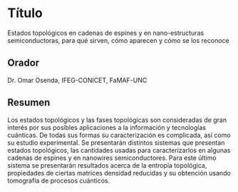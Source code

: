 # Título

Estados topológicos en cadenas de espines y en nano-estructuras semiconductoras, para qué sirven, cómo aparecen y cómo se los reconoce

## Orador

Dr. Omar Osenda, IFEG-CONICET, FaMAF-UNC

## Resumen 

Los estados topológicos y las fases topológicas son consideradas de gran interés por sus  posibles aplicaciones a la información y tecnologías cuánticas. De todas sus formas su caracterización es complicada, así como su estudio experimental. Se presentarán distintos sistemas que presentan estados topológicos, las cantidades usadas para caracterizarlos en algunas cadenas de espines y en nanowires semiconductores. Para este último sistema se presentarán resultados acerca de la entropía topológica, propiedades de ciertas matrices densidad reducidas y su obtención usando tomografía de procesos cuánticos.
